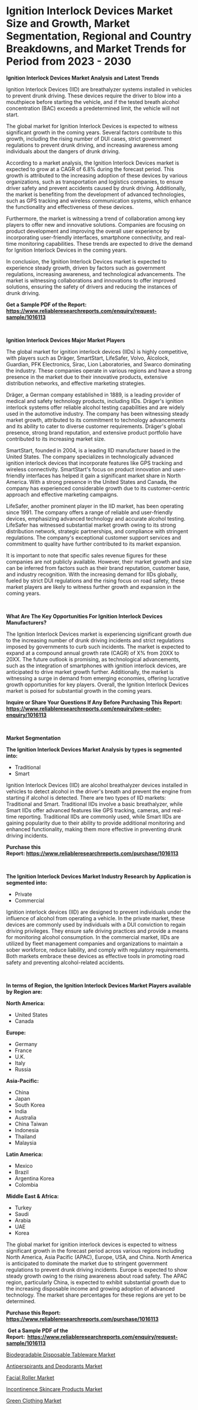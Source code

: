 <p><h1>Ignition Interlock Devices Market Size and Growth, Market Segmentation, Regional and Country Breakdowns, and Market Trends for Period from 2023 -  2030</h1></p><p><strong>Ignition Interlock Devices Market Analysis and Latest Trends</strong></p>
<p><p>Ignition Interlock Devices (IID) are breathalyzer systems installed in vehicles to prevent drunk driving. These devices require the driver to blow into a mouthpiece before starting the vehicle, and if the tested breath alcohol concentration (BAC) exceeds a predetermined limit, the vehicle will not start.</p><p>The global market for Ignition Interlock Devices is expected to witness significant growth in the coming years. Several factors contribute to this growth, including the rising number of DUI cases, strict government regulations to prevent drunk driving, and increasing awareness among individuals about the dangers of drunk driving.</p><p>According to a market analysis, the Ignition Interlock Devices market is expected to grow at a CAGR of 6.8% during the forecast period. This growth is attributed to the increasing adoption of these devices by various organizations, such as transportation and logistics companies, to ensure driver safety and prevent accidents caused by drunk driving. Additionally, the market is benefiting from the development of advanced technologies, such as GPS tracking and wireless communication systems, which enhance the functionality and effectiveness of these devices.</p><p>Furthermore, the market is witnessing a trend of collaboration among key players to offer new and innovative solutions. Companies are focusing on product development and improving the overall user experience by incorporating user-friendly interfaces, smartphone connectivity, and real-time monitoring capabilities. These trends are expected to drive the demand for Ignition Interlock Devices in the coming years.</p><p>In conclusion, the Ignition Interlock Devices market is expected to experience steady growth, driven by factors such as government regulations, increasing awareness, and technological advancements. The market is witnessing collaborations and innovations to offer improved solutions, ensuring the safety of drivers and reducing the instances of drunk driving.</p></p>
<p><strong>Get a Sample PDF of the Report:&nbsp; <a href="https://www.reliableresearchreports.com/enquiry/request-sample/1016113">https://www.reliableresearchreports.com/enquiry/request-sample/1016113</a></strong></p>
<p>&nbsp;</p>
<p><strong>Ignition Interlock Devices Major Market Players</strong></p>
<p><p>The global market for ignition interlock devices (IIDs) is highly competitive, with players such as Dräger, SmartStart, LifeSafer, Volvo, Alcolock, Guardian, PFK Electronics, Sirac, Lion Laboratories, and Swarco dominating the industry. These companies operate in various regions and have a strong presence in the market due to their innovative products, extensive distribution networks, and effective marketing strategies.</p><p>Dräger, a German company established in 1889, is a leading provider of medical and safety technology products, including IIDs. Dräger's ignition interlock systems offer reliable alcohol testing capabilities and are widely used in the automotive industry. The company has been witnessing steady market growth, attributed to its commitment to technology advancements and its ability to cater to diverse customer requirements. Dräger's global presence, strong brand reputation, and extensive product portfolio have contributed to its increasing market size.</p><p>SmartStart, founded in 2004, is a leading IID manufacturer based in the United States. The company specializes in technologically advanced ignition interlock devices that incorporate features like GPS tracking and wireless connectivity. SmartStart's focus on product innovation and user-friendly interfaces has helped it gain a significant market share in North America. With a strong presence in the United States and Canada, the company has experienced considerable growth due to its customer-centric approach and effective marketing campaigns.</p><p>LifeSafer, another prominent player in the IID market, has been operating since 1991. The company offers a range of reliable and user-friendly devices, emphasizing advanced technology and accurate alcohol testing. LifeSafer has witnessed substantial market growth owing to its strong distribution network, strategic partnerships, and compliance with stringent regulations. The company's exceptional customer support services and commitment to quality have further contributed to its market expansion.</p><p>It is important to note that specific sales revenue figures for these companies are not publicly available. However, their market growth and size can be inferred from factors such as their brand reputation, customer base, and industry recognition. With the increasing demand for IIDs globally, fueled by strict DUI regulations and the rising focus on road safety, these market players are likely to witness further growth and expansion in the coming years.</p></p>
<p>&nbsp;</p>
<p><strong>What Are The Key Opportunities For Ignition Interlock Devices Manufacturers?</strong></p>
<p><p>The Ignition Interlock Devices market is experiencing significant growth due to the increasing number of drunk driving incidents and strict regulations imposed by governments to curb such incidents. The market is expected to expand at a compound annual growth rate (CAGR) of X% from 20XX to 20XX. The future outlook is promising, as technological advancements, such as the integration of smartphones with ignition interlock devices, are anticipated to drive market growth further. Additionally, the market is witnessing a surge in demand from emerging economies, offering lucrative growth opportunities for key players. Overall, the Ignition Interlock Devices market is poised for substantial growth in the coming years.</p></p>
<p><strong>Inquire or Share Your Questions If Any Before Purchasing This Report: <a href="https://www.reliableresearchreports.com/enquiry/pre-order-enquiry/1016113">https://www.reliableresearchreports.com/enquiry/pre-order-enquiry/1016113</a></strong></p>
<p>&nbsp;</p>
<p><strong>Market Segmentation</strong></p>
<p><strong>The Ignition Interlock Devices Market Analysis by types is segmented into:</strong></p>
<p><ul><li>Traditional</li><li>Smart</li></ul></p>
<p><p>Ignition Interlock Devices (IID) are alcohol breathalyzer devices installed in vehicles to detect alcohol in the driver's breath and prevent the engine from starting if alcohol is detected. There are two types of IID markets: Traditional and Smart. Traditional IIDs involve a basic breathalyzer, while Smart IIDs offer advanced features like GPS tracking, cameras, and real-time reporting. Traditional IIDs are commonly used, while Smart IIDs are gaining popularity due to their ability to provide additional monitoring and enhanced functionality, making them more effective in preventing drunk driving incidents.</p></p>
<p><strong>Purchase this Report:&nbsp;<a href="https://www.reliableresearchreports.com/purchase/1016113">https://www.reliableresearchreports.com/purchase/1016113</a></strong></p>
<p>&nbsp;</p>
<p><strong>The Ignition Interlock Devices Market Industry Research by Application is segmented into:</strong></p>
<p><ul><li>Private</li><li>Commercial</li></ul></p>
<p><p>Ignition interlock devices (IID) are designed to prevent individuals under the influence of alcohol from operating a vehicle. In the private market, these devices are commonly used by individuals with a DUI conviction to regain driving privileges. They ensure safe driving practices and provide a means for monitoring alcohol consumption. In the commercial market, IIDs are utilized by fleet management companies and organizations to maintain a sober workforce, reduce liability, and comply with regulatory requirements. Both markets embrace these devices as effective tools in promoting road safety and preventing alcohol-related accidents.</p></p>
<p>&nbsp;</p>
<p><strong>In terms of Region, the Ignition Interlock Devices Market Players available by Region are:</strong></p>
<p>
    <p> <strong> North America: </strong>
        <ul>
            <li>United States</li>
            <li>Canada</li>
        </ul>
        </p> 
    <p> <strong> Europe: </strong>
        <ul>
            <li>Germany</li>
            <li>France</li>
            <li>U.K.</li>
            <li>Italy</li>
            <li>Russia</li>
        </ul>
        </p> 
    <p> <strong> Asia-Pacific: </strong>
        <ul>
            <li>China</li>
            <li>Japan</li>
            <li>South Korea</li>
            <li>India</li>
            <li>Australia</li>
            <li>China Taiwan</li>
            <li>Indonesia</li>
            <li>Thailand</li>
            <li>Malaysia</li>
        </ul>
        </p> 
    <p> <strong> Latin America: </strong>
        <ul>
            <li>Mexico</li>
            <li>Brazil</li>
            <li>Argentina Korea</li>
            <li>Colombia</li>
        </ul>
        </p> 
    <p> <strong> Middle East & Africa: </strong>
        <ul>
            <li>Turkey</li>
            <li>Saudi</li>
            <li>Arabia</li>
            <li>UAE</li>
            <li>Korea</li>
        </ul>
    </p>
    </p>
<p><p>The global market for ignition interlock devices is expected to witness significant growth in the forecast period across various regions including North America, Asia Pacific (APAC), Europe, USA, and China. North America is anticipated to dominate the market due to stringent government regulations to prevent drunk driving incidents. Europe is expected to show steady growth owing to the rising awareness about road safety. The APAC region, particularly China, is expected to exhibit substantial growth due to the increasing disposable income and growing adoption of advanced technology. The market share percentages for these regions are yet to be determined.</p></p>
<p><strong>Purchase this Report: <a href="https://www.reliableresearchreports.com/purchase/1016113">https://www.reliableresearchreports.com/purchase/1016113</a></strong></p>
<p>&nbsp;<strong>Get a Sample PDF of the Report:&nbsp;&nbsp;<a href="https://www.reliableresearchreports.com/enquiry/request-sample/1016113">https://www.reliableresearchreports.com/enquiry/request-sample/1016113</a></strong></p>
<p><strong></strong></p>
<p><p><a href="https://medium.com/@jettiejohns/biodegradable-disposable-tableware-market-outlook-industry-overview-and-forecast-2023-to-2030-3399cdfbc039">Biodegradable Disposable Tableware Market</a></p><p><a href="https://medium.com/@piercehoppe2023/antiperspirants-and-deodorants-market-exploring-market-share-market-trends-and-future-growth-764fd34367e2">Antiperspirants and Deodorants Market</a></p><p><a href="https://medium.com/@danesanford_55006/facial-roller-market-size-reveals-the-best-marketing-channels-in-global-industry-29bee0716636">Facial Roller Market</a></p><p><a href="https://medium.com/@efrenmuller/incontinence-skincare-products-market-analysis-and-sze-forecasted-for-period-from-2023-to-2030-5067543e3f18">Incontinence Skincare Products Market</a></p><p><a href="https://medium.com/@melissahaag/green-clothing-market-competitive-analysis-market-trends-and-forecast-to-2030-dedfc157f7e5">Green Clothing Market</a></p></p>